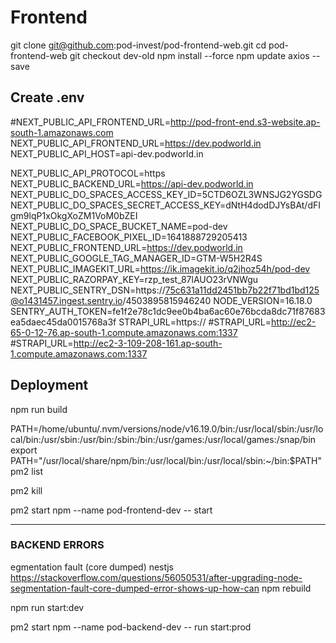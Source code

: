 # Frontend
git clone git@github.com:pod-invest/pod-frontend-web.git
cd pod-frontend-web
git checkout dev-old
npm install --force
npm update axios --save

## Create .env
#NEXT_PUBLIC_API_FRONTEND_URL=http://pod-front-end.s3-website.ap-south-1.amazonaws.com
NEXT_PUBLIC_API_FRONTEND_URL=https://dev.podworld.in
NEXT_PUBLIC_API_HOST=api-dev.podworld.in

NEXT_PUBLIC_API_PROTOCOL=https
NEXT_PUBLIC_BACKEND_URL=https://api-dev.podworld.in
NEXT_PUBLIC_DO_SPACES_ACCESS_KEY_ID=5CTD6OZL3WNSJG2YGSDG
NEXT_PUBLIC_DO_SPACES_SECRET_ACCESS_KEY=dNtH4dodDJYsBAt/dFIgm9lqP1xOkgXoZM1VoM0bZEI
NEXT_PUBLIC_DO_SPACE_BUCKET_NAME=pod-dev
NEXT_PUBLIC_FACEBOOK_PIXEL_ID=1641888729205413
NEXT_PUBLIC_FRONTEND_URL=https://dev.podworld.in
NEXT_PUBLIC_GOOGLE_TAG_MANAGER_ID=GTM-W5H2R4S
NEXT_PUBLIC_IMAGEKIT_URL=https://ik.imagekit.io/q2jhoz54h/pod-dev
NEXT_PUBLIC_RAZORPAY_KEY=rzp_test_87lAUO23rVNWgu
NEXT_PUBLIC_SENTRY_DSN=https://75c631a11dd2451bb7b22f71bd1bd125@o1431457.ingest.sentry.io/4503895815946240
NODE_VERSION=16.18.0
SENTRY_AUTH_TOKEN=fe1f2e78c1dc9ee0b4ba6ac60e76bcda8dc71f87683ea5daec45da0015768a3f
STRAPI_URL=https://
#STRAPI_URL=http://ec2-65-0-12-76.ap-south-1.compute.amazonaws.com:1337
#STRAPI_URL=http://ec2-3-109-208-161.ap-south-1.compute.amazonaws.com:1337

## Deployment

npm run build

PATH=/home/ubuntu/.nvm/versions/node/v16.19.0/bin:/usr/local/sbin:/usr/local/bin:/usr/sbin:/usr/bin:/sbin:/bin:/usr/games:/usr/local/games:/snap/bin
export PATH="/usr/local/share/npm/bin:/usr/local/bin:/usr/local/sbin:~/bin:$PATH"
pm2 list

pm2 kill

pm2 start npm --name pod-frontend-dev -- start

--------------------------------------------------------------------

### BACKEND ERRORS

egmentation fault (core dumped) nestjs
https://stackoverflow.com/questions/56050531/after-upgrading-node-segmentation-fault-core-dumped-error-shows-up-how-can
npm rebuild

npm run start:dev

pm2 start npm --name pod-backend-dev -- run start:prod